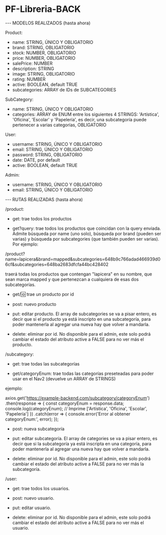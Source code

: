 # PF-Libreria-BACK

--- MODELOS REALIZADOS (hasta ahora)

Product:

- name: STRING, ÚNICO Y OBLIGATORIO
- brand: STRING, OBLIGATORIO
- stock: NUMBER, OBLIGATORIO
- price: NUMBER, OBLIGATORIO
- salePrice: NUMBER
- description: STRING
- image: STRING, OBLIGATORIO
- rating: NUMBER
- active: BOOLEAN, default TRUE
- subcategories: ARRAY de IDs de SUBCATEGORIES

SubCategory:

- name: STRING, ÚNICO Y OBLIGATORIO
- categories: ARRAY de ENUM entre los siguientes 4 STRINGS: 'Artística', 'Oficina', 'Escolar' y 'Papelería', es decir, una subcategoría puede pertenecer a varias categorías, OBLIGATORIO

User:

- username: STRING, ÚNICO Y OBLIGATORIO
- email: STRING, ÚNICO Y OBLIGATORIO
- password: STRING, OBLIGATORIO
- date: DATE, por default
- active: BOOLEAN, default TRUE

Admin: 

- username: STRING, ÚNICO Y OBLIGATORIO
- email: STRING, ÚNICO Y OBLIGATORIO

--- RUTAS REALIZADAS (hasta ahora)

/product:

- get: trae todos los productos

- get?query: trae todos los productos que coincidan con la query enviada. Admite búsqueda por name (uno solo), búsqueda por brand (pueden ser varias) y búsqueda por subcategories (que también pueden ser varias). Por ejemplo:

/product?name=lapicera&brand=mapped&subcategories=648b9c766adad466939d06cf&subcategories=648ba2683dfcfa44bc428402

traerá todas los productos que contengan "lapicera" en su nombre, que sean marca mapped y que pertenezcan a cualquiera de esas dos subcategorías.

- get/:id: trae un producto por id

- post: nuevo producto

- put: editar producto. El array de subcategories se va a pisar entero, es decir que si el producto ya está inscripto en una subcategoría, para poder mantenerla al agregar una nueva hay que volver a mandarla.

- delete: eliminar por id. No disponible para el admin, este solo podrá cambiar el estado del atributo active a FALSE para no ver más el producto.

/subcategory:

- get: trae todas las subcategorías

- get/categoryEnum: trae todas las categorías preseteadas para poder usar en el Nav2 (devuelve un ARRAY de STRINGS)

ejemplo:

axios.get('https://example-backend.com/subcategory/categoryEnum')
  .then(response => {
    const categoryEnum = response.data;
    console.log(categoryEnum); // Imprime ['Artística', 'Oficina', 'Escolar', 'Papelería']
  })
  .catch(error => {
    console.error('Error al obtener categoryEnum:', error);
  });

- post: nueva subcategoría

- put: editar subcategoría. El array de categories se va a pisar entero, es decir que si la subcategoría ya está inscripta en una categoría, para poder mantenerla al agregar una nueva hay que volver a mandarla.

- delete: eliminar por id. No disponible para el admin, este solo podrá cambiar el estado del atributo active a FALSE para no ver más la subcategoría.

/user:

- get: trae todos los usuarios.

- post: nuevo usuario.

- put: editar usuario.

- delete: eliminar por id. No disponible para el admin, este solo podrá cambiar el estado del atributo active a FALSE para no ver más el usuario.